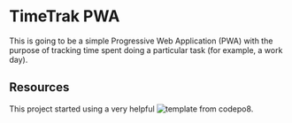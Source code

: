 # TimeTrak PWA #

This is going to be a simple Progressive Web Application (PWA) with the purpose of tracking time spent doing 
a particular task (for example, a work day).

## Resources ##

This project started using a very helpful ![template from 
codepo8](https://github.com/codepo8/github-page-pwa).


